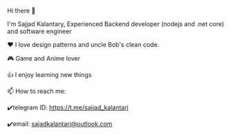 Hi there 👋

I'm Sajjad Kalantary, Experienced Backend developer (nodejs and .net core) and software engineer

❤️ I love design patterns and uncle Bob's clean code.

🎮 Game and Anime lover

👍 I enjoy learning new things

📫 How to reach me:

✔️telegram ID: https://t.me/sajjad_kalantari

✔️email: sajadkalantari@outlook.com
